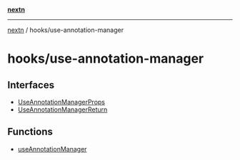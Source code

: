[**nextn**](../../README.md)

***

[nextn](../../modules.md) / hooks/use-annotation-manager

# hooks/use-annotation-manager

## Interfaces

- [UseAnnotationManagerProps](interfaces/UseAnnotationManagerProps.md)
- [UseAnnotationManagerReturn](interfaces/UseAnnotationManagerReturn.md)

## Functions

- [useAnnotationManager](functions/useAnnotationManager.md)
